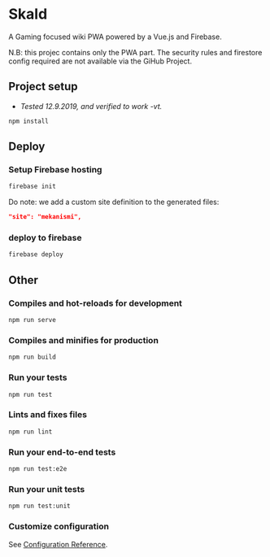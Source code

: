 # Skald

A Gaming focused wiki PWA powered by a Vue.js and Firebase.

N.B: this projec contains only the PWA part. The security rules and firestore config required are not available via the GiHub Project.

## Project setup

- _Tested 12.9.2019, and verified to work -vt._

```bash
npm install
```

## Deploy

### Setup Firebase hosting

```bash
firebase init
```

Do note: we add a custom site definition to the generated files:

```json
"site": "mekanismi",
```

### deploy to firebase

```bash
firebase deploy
```

## Other

### Compiles and hot-reloads for development
```
npm run serve
```

### Compiles and minifies for production
```
npm run build
```

### Run your tests
```
npm run test
```

### Lints and fixes files
```
npm run lint
```

### Run your end-to-end tests
```
npm run test:e2e
```

### Run your unit tests
```
npm run test:unit
```

### Customize configuration
See [Configuration Reference](https://cli.vuejs.org/config/).
